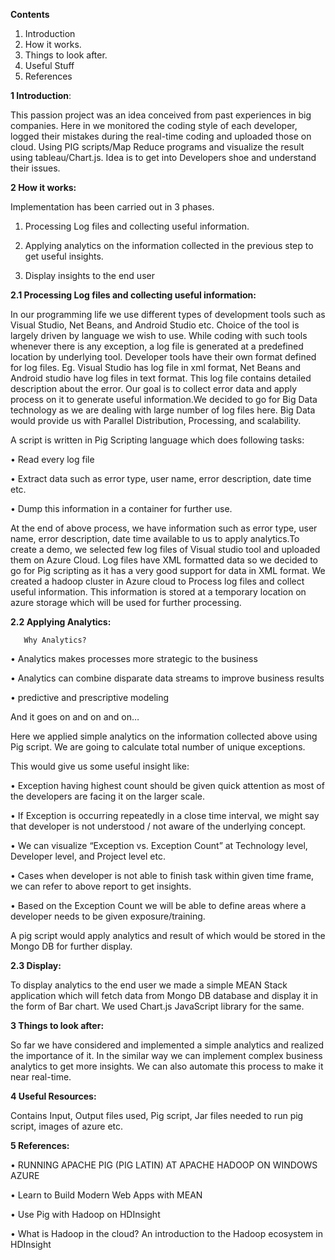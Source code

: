 <b>Contents</b>

1.	Introduction
2.	How it works.
3.	Things to look after. 
4.	Useful Stuff
5.	References

<b>1 Introduction</b>:

This passion project was an idea conceived from past experiences in big companies. 
Here in we monitored the coding style of each developer, logged their mistakes during the real-time coding and uploaded those on cloud.
Using PIG scripts/Map Reduce programs and visualize the result using tableau/Chart.js. 
Idea is to get into Developers shoe and understand their issues.

<b>2 How it works:</b>

Implementation has been carried out in 3 phases.

1. Processing Log files and collecting useful information.

2. Applying analytics on the information collected in the previous step to get useful insights.

3. Display insights to the end user 

<b>2.1 Processing Log files and collecting useful information:</b> 

In our programming life we use different types of development tools such as Visual Studio, Net Beans, and Android Studio etc. 
Choice of the tool is largely driven by language we wish to use. While coding with such tools whenever there is any exception,
a log file is generated at a predefined location by underlying tool. Developer tools have their own format defined for log files.
Eg.  Visual Studio has log file in xml format, Net Beans and Android studio have log files in text format. This log file contains
detailed description about the error.
   Our goal is to collect error data and apply process on it to generate useful information.We decided to go for Big Data technology 
as we are dealing with large number of log files here.
Big Data would provide us with Parallel Distribution, Processing, and scalability.

A script is written in Pig Scripting language which does following tasks:

•	Read every log file

•	Extract data such as error type, user name, error description, date time etc. 

•	Dump this information in a container for further use.

At the end of above process, we have information such as error type, user name, error description, date time available to us to 
apply analytics.To create a demo, we selected few log files of Visual studio tool and uploaded them on Azure Cloud.
Log files have XML formatted data so we decided to go for Pig scripting as it has a very good support for data in XML format.
We created a hadoop cluster in Azure cloud to Process log files and collect useful information. 
This information is stored at a temporary location on azure storage which will be used for further processing. 

<b>2.2 Applying Analytics:</b>

       Why Analytics?
•	Analytics makes processes more strategic to the business

•	Analytics can combine disparate data streams to improve business results

•	predictive and prescriptive modeling

And it goes on and on and on…

Here we applied simple analytics on the information collected above using Pig script.
We are going to calculate total number of unique exceptions. 

This would give us some useful insight like:

•	Exception having highest count should be given quick attention as most of the developers are facing it on the larger scale.

•	If Exception is occurring repeatedly in a close time interval, we might say that developer is not understood / not aware of the underlying concept.

•	We can visualize “Exception vs. Exception Count” at Technology level, Developer level, and Project level etc.

•	Cases when developer is not able to finish task within given time frame, we can refer to above report to get insights.

•	Based on the Exception Count we will be able to define areas where a developer needs to be given exposure/training.


A pig script would apply analytics and result of which would be stored in the Mongo DB for further display.

<b>2.3 Display:</b>

To display analytics to the end user we made a simple MEAN Stack application which will fetch data from 
Mongo DB database and display it in the form of Bar chart. We used Chart.js JavaScript library for the same.

<b>3 Things to look after:</b> 

So far we have considered and implemented a simple analytics and realized the importance of it. 
In the similar way we can implement complex business analytics to get more insights.
We can also automate this process to make it near real-time. 

<b>4 Useful Resources:</b>
 
Contains Input, Output files used, Pig script, Jar files needed to run pig script, images of azure etc.

<b>5 References:</b>

•	RUNNING APACHE PIG (PIG LATIN) AT APACHE HADOOP ON WINDOWS AZURE

•	Learn to Build Modern Web Apps with MEAN

•	Use Pig with Hadoop on HDInsight

•	What is Hadoop in the cloud? An introduction to the Hadoop ecosystem in HDInsight



